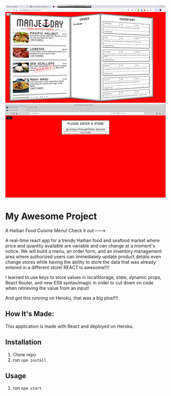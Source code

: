 ![HaitianFoodMenu](public/HaitianFoodMenuMaster.png)
![HaitianFoodMenu](public/h1.png)


# My Awesome Project
A Haitian Food Cuisine Menu! Check it out--->

A real-time react app for a trendy Haitian food and seafood market where price and quantity available are variable and can change at a moment's notice. We will build a menu, an order form, and an inventory management area where authorized users can immediately update product details even change stores while having the ability to store the data that was already entered in a different store!
REACT is awesome!!!!

I learned to use keys to store values in localStorage, state, dynamic props, React Router,  and new ES6 syntax/magic in order to cut down on code when retrieving the value from an input!

And got this running on Heroku, that was a big plus!!!!


## How It's Made:
This application is made with React and deployed on Heroku.

## Installation

1. Clone repo
2. run `npm install`

## Usage

1. run `npm start`
